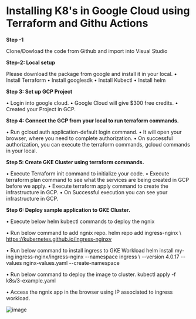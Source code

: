 # Installing K8's in Google Cloud using Terraform and Githu Actions

**Step -1**

Clone/Dowload the code from Github and import into Visual Studio

**Step-2: Local setup**

Please download the package from google and install it in your local.
•	Install Terraform
•	Install googlesdk
•	Install Kubectl
•	Install helm

**Step 3: Set up GCP Project**

•	Login into google cloud.
•	Google Cloud will give $300 free credits.
•	Created your Project in GCP.

**Step 4: Connect the GCP from your local to run terraform commands.**

•	Run gcloud auth application-default login command.
•	It will open your browser, where you need to complete authorization.
•	On successful authorization, you can execute the terraform commands, gcloud commands in your local.

**Step 5: Create GKE Cluster using terraform commands.**

•	Execute Terraform init command to initialize your code.
•	Execute terraform plan command to see what the services are being created in GCP before we apply.
•	Execute terraform apply command to create the infrastructure in GCP.
•	On Successful execution you can see your infrastructure in GCP.

**Step 6: Deploy sample application to GKE Cluster.**

•	Execute below helm kubectl commands to deploy the ngnix

•	Run below command to add ngnix repo. 
helm repo add ingress-nginx \ https://kubernetes.github.io/ingress-nginxv

•	Run below command to install ingress to GKE Workload
helm install my-ing ingress-nginx/ingress-nginx \--namespace ingress \ --version 4.0.17 \--values nginx-values.yaml \--create-namespace

•	Run below command to deploy the image to cluster.
             kubectl apply -f k8s/3-example.yaml
             
•	Access the ngnix app in the browser using IP associated to ingress workload.

![image](https://github.com/ChodipalliSatish/terraform-GCP/assets/32178493/8022e997-577f-4c47-970e-a81b1ca09e68)
